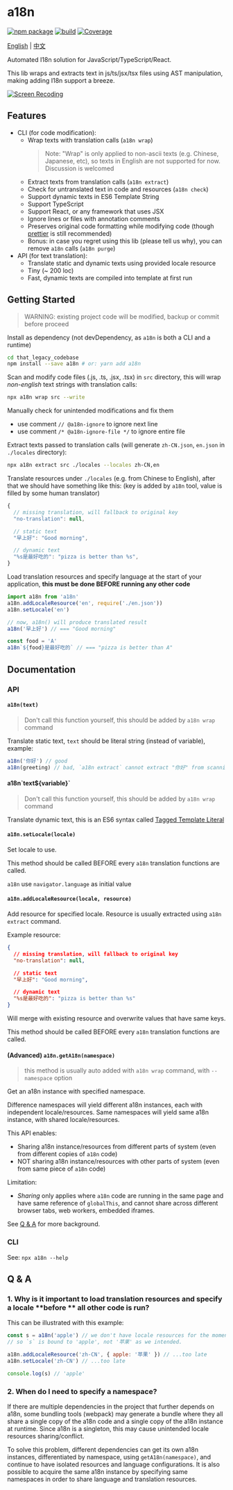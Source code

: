 # a18n

[![npm package](https://img.shields.io/npm/v/a18n.svg)](https://www.npmjs.com/package/a18n) [![build](https://github.com/fallenmax/a18n/workflows/CI/badge.svg)](https://github.com/FallenMax/a18n/actions) [![Coverage](https://img.shields.io/codecov/c/github/fallenmax/a18n)](https://codecov.io/github/fallenmax/a18n)

[English](https://github.com/FallenMax/a18n/blob/master/README.md) | [中文](https://github.com/FallenMax/a18n/blob/master/README_zh-cn.md)

Automated I18n solution for JavaScript/TypeScript/React.

This lib wraps and extracts text in js/ts/jsx/tsx files using AST manipulation, making adding I18n support a breeze.

[![Screen Recoding](https://github.com/FallenMax/a18n/blob/master/assets/screen-recording.gif?raw=true)](https://github.com/FallenMax/a18n/blob/master/assets/screen-recording.gif)

## Features

- CLI (for code modification):
  - Wrap texts with translation calls (`a18n wrap`)
    > Note:
    > "Wrap" is only applied to non-ascii texts (e.g. Chinese, Japanese, etc), so texts in English are not supported for now. Discussion is welcomed
  - Extract texts from translation calls (`a18n extract`)
  - Check for untranslated text in code and resources (`a18n check`)
  - Support dynamic texts in ES6 Template String
  - Support TypeScript
  - Support React, or any framework that uses JSX
  - Ignore lines or files with annotation comments
  - Preserves original code formatting while modifying code (though [prettier](https://github.com/prettier/prettier) is still recommended)
  - Bonus: in case you regret using this lib (please tell us why), you can remove `a18n` calls (`a18n purge`)
- API (for text translation):
  - Translate static and dynamic texts using provided locale resource
  - Tiny (~ 200 loc)
  - Fast, dynamic texts are compiled into template at first run

## Getting Started

> WARNING: existing project code will be modified, backup or commit before proceed

Install as dependency (not devDependency, as `a18n` is both a CLI and a runtime)

```sh
cd that_legacy_codebase
npm install --save a18n # or: yarn add a18n
```

Scan and modify code files (.js, .ts, .jsx, .tsx) in `src` directory, this will wrap _non-english_ text strings with translation calls:

```sh
npx a18n wrap src --write
```

Manually check for unintended modifications and fix them

- use comment `// @a18n-ignore` to ignore next line
- use comment `/* @a18n-ignore-file */` to ignore entire file

Extract texts passed to translation calls (will generate `zh-CN.json`, `en.json` in `./locales` directory):

```sh
npx a18n extract src ./locales --locales zh-CN,en
```

Translate resources under `./locales` (e.g. from Chinese to English), after that we should have something like this:
(key is added by `a18n` tool, value is filled by some human translator)

```js
{
  // missing translation, will fallback to original key
  "no-translation": null,

  // static text
  "早上好": "Good morning",

  // dynamic text
  "%s是最好吃的": "pizza is better than %s",
}
```

Load translation resources and specify language at the start of your application, **this must be done BEFORE running any other code**

```js
import a18n from 'a18n'
a18n.addLocaleResource('en', require('./en.json'))
a18n.setLocale('en')

// now, a18n() will produce translated result
a18n('早上好') // === "Good morning"

const food = 'A'
a18n`${food}是最好吃的` // === "pizza is better than A"
```

## Documentation

### API

#### `a18n(text)`

> Don't call this function yourself, this should be added by `a18n wrap` command

Translate static text, `text` should be literal string (instead of variable), example:

```js
a18n('你好') // good
a18n(greeting) // bad, `a18n extract` cannot extract "你好" from scanning code
```

#### a18n\`text\${variable}\`

> Don't call this function yourself, this should be added by `a18n wrap` command

Translate dynamic text, this is an ES6 syntax called [Tagged Template Literal](https://developer.mozilla.org/en-US/docs/Web/JavaScript/Reference/Template_literals)

#### `a18n.setLocale(locale)`

Set locale to use.

This method should be called BEFORE every `a18n` translation functions are called.

`a18n` use `navigator.language` as initial value

#### `a18n.addLocaleResource(locale, resource)`

Add resource for specified locale. Resource is usually extracted using `a18n extract` command.

Example resource:

```json
{
  // missing translation, will fallback to original key
  "no-translation": null,

  // static text
  "早上好": "Good morning",

  // dynamic text
  "%s是最好吃的": "pizza is better than %s"
}
```

Will merge with existing resource and overwrite values that have same keys.

This method should be called BEFORE every `a18n` translation functions are called.

#### (Advanced) `a18n.getA18n(namespace)`

> this method is usually auto added with `a18n wrap` command, with `--namespace` option

Get an a18n instance with specified namespace.

Difference namespaces will yield different a18n instances, each with independent locale/resources.
Same namespaces will yield same a18n instance, with shared locale/resources.

This API enables:

- Sharing a18n instance/resources from different parts of system (even from different copies of `a18n` code)
- NOT sharing a18n instance/resources with other parts of system (even from same piece of `a18n` code)

Limitation:

- _Sharing_ only applies where `a18n` code are running in the same page and have same reference of `globalThis`, and cannot share across different browser tabs, web workers, embedded iframes.

See [Q & A](#2-when-do-i-need-to-specify-a-namespace) for more background.

### CLI

See: `npx a18n --help`

## Q & A

### 1. Why is it important to load translation resources and specify a locale **before ** all other code is run?

This can be illustrated with this example:

```js
const s = a18n('apple') // we don't have locale resources for the moment
// so `s` is bound to 'apple', not '苹果' as we intended.

a18n.addLocaleResource('zh-CN', { apple: '苹果' }) // ...too late
a18n.setLocale('zh-CN') // ...too late

console.log(s) // 'apple'
```

### 2. When do I need to specify a namespace?

If there are multiple dependencies in the project that further depends on a18n, some bundling tools (webpack) may generate a bundle where they all share a single copy of the a18n code and a single copy of the a18n instance at runtime. Since a18n is a singleton, this may cause unintended locale resources sharing/conflict.

To solve this problem, different dependencies can get its own a18n instances, differentiated by namespace, using `getA18n(namespace)`, and continue to have isolated resources and language configurations. It is also possible to acquire the same a18n instance by specifying same namespaces in order to share language and translation resources.
